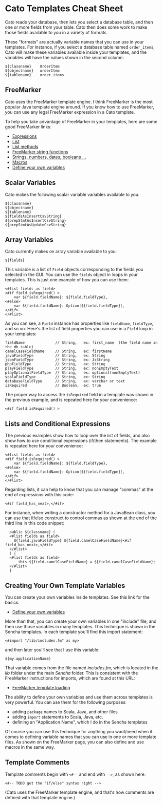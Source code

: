Cato Templates Cheat Sheet
==========================

Cato reads your database, then lets you select a database table,
and then one or more fields from your table. Cato then does some
work to make those fields available to you in a variety of formats.

These "formats" are actually variable names that you can use in your
templates. For instance, if you select a database table named `order_items`,
Cato will make these variables available inside your templates, and
the variables will have the values shown in the second column:

    ${classname}    OrderItem
    ${objectname}   orderItem
    ${tablename}    order_items


FreeMarker
----------

Cato uses the FreeMarker template engine. I think FreeMarker is the most
popular Java template engine around. If you know how to use FreeMarker,
you can use any legal FreeMarker expression in a Cato template.

To help you take advantage of FreeMarker in your templates, here are some good
FreeMarker links:

* [Expressions](http://freemarker.org/docs/dgui_template_exp.html)
* [List](http://freemarker.org/docs/ref_directive_list.html)
* [List methods](http://freemarker.org/docs/ref_builtins_sequence.html)
* [FreeMarker string functions](http://freemarker.org/docs/ref_builtins_string.html)
* [Strings, numbers, dates, booleans ...](http://freemarker.org/docs/ref_builtins.html)
* [Macros](http://freemarker.org/docs/dgui_misc_userdefdir.html)
* [Define your own variables](http://freemarker.org/docs/dgui_misc_var.html)
    

Scalar Variables
----------------

Cato makes the following scalar variable variables available to you:

    ${classname}
    ${objectname}
    ${tablename}
    ${fieldsAsInsertCsvString}
    ${prepStmtAsInsertCsvString}
    ${prepStmtAsUpdateCsvString}


Array Variables
---------------

Cato currently makes on array variable available to you:

    ${fields}

This variable is a list of `Field` objects corresponding to the fields you
selected in the GUI. You can use the `fields` object in loops in
your templates. This is just one example of how you can use them: 

````
<#list fields as field>
<#if field.isRequired() >
    var ${field.fieldName}: ${field.fieldType},
<#else>
    var ${field.fieldName}: Option[${field.fieldType}],
</#if>
</#list>
````

As you can see, a `Field` instance has properties like `fieldName`,
`fieldType`, and so on. Here's the list of field properties you
can use in a `Field` loop in your templates:

````
fieldName              // String,   ex: first_name  (the field name in the db table)
camelCaseFieldName     // String,   ex: firstName
javaFieldType          // String,   ex: String
jsonFieldType          // String,   ex: JsString
phpFieldType           // String,   ex: String
playFieldType          // String,   ex: nonEmptyText
playOptionalFieldType  // String,   ex: optional(nonEmptyText)
scalaFieldType         // String,   ex: String
databaseFieldType      // String,   ex: varchar or text
isRequired             // Boolean,  ex: true
````

The proper way to access the `isRequired` field in a template was shown 
in the previous example, and is repeated here for your convenience:

````
<#if field.isRequired() >
````


Lists and Conditional Expressions
---------------------------------

The previous examples show how to loop over the list of fields, and also
show how to use conditional expressions (if/then statements). The example
is repeated here for your convenience:

````
<#list fields as field>
<#if field.isRequired() >
    var ${field.fieldName}: ${field.fieldType},
<#else>
    var ${field.fieldName}: Option[${field.fieldType}],
</#if>
</#list>
````

Regarding lists, it can help to know that you can manage "commas" at the end
of expressions with this code:

    <#if field_has_next>,</#if>

For instance, when writing a constructor method for a JavaBean class, you can use that
if/else construct to control commas as shown at the end of the third line in this
code snippet:

      public ${classname} (
      <#list fields as field>
        ${field.javaFieldType} ${field.camelCaseFieldName}<#if field_has_next>,</#if>
      </#list>
      ) {
      <#list fields as field>
          this.${field.camelCaseFieldName} = ${field.camelCaseFieldName};
      </#list>
      }


Creating Your Own Template Variables
------------------------------------

You can create your own variables inside templates. See this link for the basics:

* [Define your own variables](http://freemarker.org/docs/dgui_misc_var.html)

More than that, you can create your own variables in one "include" file, and then
use those variables in many templates. This technique is shown in the Sencha 
templates. In each template you'll find this import statement:

````
<#import "/lib/includes.fm" as my>
````

and then later you'll see that I use this variable:

````
${my.applicationName}
````

That variable comes from the file named _includes.fm_, which is located in the
_lib_ folder under the main _Sencha_ folder. This is consistent with the 
FreeMarker instructions for imports, which are found at this URL:

* [FreeMarker template loading](http://freemarker.org/docs/pgui_config_templateloading.html)

The ability to define your own variables and use them across templates is very
powerful. You can use them for the following purposes:

* adding `package` names to Scala, Java, and other files
* adding `import` statements to Scala, Java, etc.
* defining an "Application Name", which I do in the Sencha templates

Of course you can use this technique for anything you want/need when it
comes to defining variable names that you can use in one or more 
template files. As shown on the FreeMarker page, you can also define and
use macros in the same way.


Template Comments
-----------------

Template comments begin with `<#--` and end with `-->`, as shown here: 

````
<#-- TODO get the "if/else" syntax right -->
````

(Cato uses the FreeMarker template engine, and that's how comments are
defined with that template engine.)










